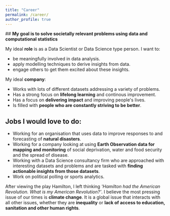 ```yaml
---
title: "Career"
permalink: /career/
author_profile: true
---
```


## **My goal is to solve societally relevant problems using data and computational statistics**

My ideal **role** is as a Data Scientist or Data Science type person. I want to:
- be meaningfully involved in data analysis.
- apply modelling techniques to derive insights from data.
- engage others to get them excited about these insights.

My ideal **company**:

- Works with lots of different datasets addressing a variety of problems.
- Has a strong focus on **lifelong learning** and continous improvement.
- Has a focus on **delivering impact** and improving people's lives.
- Is filled with **people who are constantly striving to be better**.

## **Jobs I would love to do:**

- Working for an organisation that uses data to improve responses to and forecasting of **natural disasters**.
- Working for a company looking at using **Earth Observation data for mapping and monitoring** of social deprivation, water and food security and the spread of disease.
- Working with a Data Science consultancy firm who are approached with interesting datasets and problems and are tasked with **finding actionable insights from those datasets**.
- Work on political polling or sports analytics.

After viewing the play Hamilton, I left thinking _'Hamilton had the American Revolution. What is my American Revolution?'_. I believe the most pressing issue of our times is **climate change**. It is a global issue that interacts with all other issues, whether they are **inequality** or **lack of access to education, sanitation and other human rights**.


